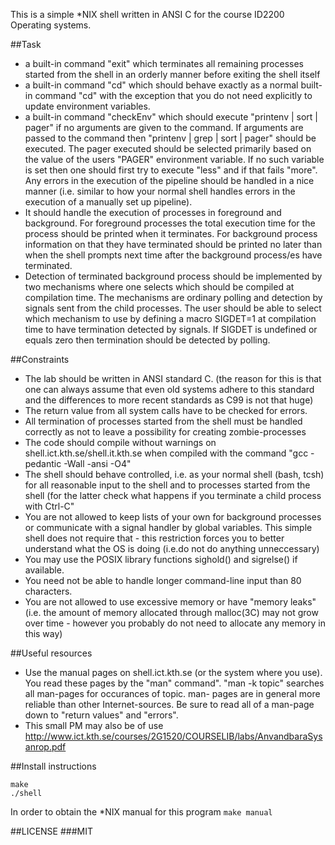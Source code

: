 This is a simple *NIX shell written in ANSI C for the course ID2200 Operating systems.


##Task

* a built-in command "exit" which terminates all remaining processes started
from the shell in an orderly manner before exiting the shell itself
* a built-in command "cd" which should behave exactly as a normal built-in
command "cd" with the exception that you do not need explicitly to update
environment variables.
* a built-in command "checkEnv" which should execute "printenv | sort | pager"
if no arguments are given to the command. If arguments are passed to the
command then "printenv | grep <arguments> | sort | pager" should be executed.
The pager executed should be selected primarily based on the value of the users
"PAGER" environment variable. If no such variable is set then one should first
try to execute "less" and if that fails "more". Any errors in the execution of
the pipeline should be handled in a nice manner (i.e. similar to how your
        normal shell handles errors in the execution of a manually set up
        pipeline).
* It should handle the execution of processes in foreground and background. For
foreground processes the total execution time for the process should be printed
when it terminates. For background process information on that they have
terminated should be printed no later than when the shell prompts next time
after the background process/es have terminated.
* Detection of terminated background process should be implemented by two
mechanisms where one selects which should be compiled at compilation time. The
mechanisms are ordinary polling and detection by signals sent from the child
processes. The user should be able to select which mechanism to use by defining
a macro SIGDET=1 at compilation time to have termination detected by signals.
If SIGDET is undefined or equals zero then termination should be detected by
polling.

##Constraints

* The lab should be written in ANSI standard C. (the reason for this is that
        one can always assume that even old systems adhere to this standard and
        the differences to more recent standards as C99 is not that huge)
* The return value from all system calls have to be checked for errors.
* All termination of processes started from the shell must be handled correctly
as not to leave a possibility for creating zombie-processes
* The code should compile without warnings on shell.ict.kth.se/shell.it.kth.se
when compiled with the command "gcc -pedantic -Wall -ansi -O4"
* The shell should behave controlled, i.e. as your normal shell (bash, tcsh)
    for all reasonable input to the shell and to processes started from the
    shell (for the latter check what happens if you terminate a child process
            with Ctrl-C"
* You are not allowed to keep lists of your own for background processes or
communicate with a signal handler by global variables. This simple shell does
not require that - this restriction forces you to better understand what the OS
is doing (i.e.do not do anything unneccessary)
* You may use the POSIX library functions sighold() and sigrelse() if
available.
* You need not be able to handle longer command-line input than 80 characters.
* You are not allowed to use excessive memory or have "memory leaks" (i.e. the
    amount of memory allocated through malloc(3C) may not grow over time -
    however you probably do not need to allocate any memory in this way)

##Useful resources

* Use the manual pages on shell.ict.kth.se (or the system where you use). You
read these pages by the "man" command". "man -k topic" searches all man-pages
for occurances of topic. man- pages are in general more reliable than other
Internet-sources. Be sure to read all of a man-page down to "return values" and
"errors".
* This small PM may also be of use
http://www.ict.kth.se/courses/2G1520/COURSELIB/labs/AnvandbaraSysanrop.pdf

##Install instructions

```
make
./shell
```

In order to obtain the *NIX manual for this program ```make manual```

##LICENSE
###MIT
